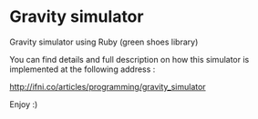 # Gravity simulator
Gravity simulator using Ruby (green shoes library)

You can find details and full description on how this simulator is implemented at the following address :

http://ifni.co/articles/programming/gravity_simulator

Enjoy :)